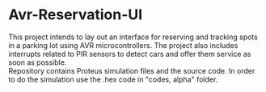 # Avr-Reservation-UI
This project intends to lay out an interface for reserving and tracking spots in a parking lot using AVR microcontrollers. 
The project also includes interrupts related to PIR sensors to detect cars and offer them service as soon as possible.  
Repository contains Proteus simulation files and the source code.
In order to do the simulation use the .hex code in "codes, alpha" folder.

